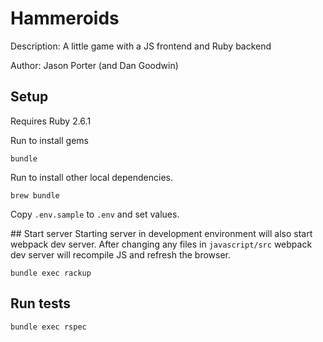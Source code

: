 # Hammeroids

Description:
A little game with a JS frontend and Ruby backend

Author: Jason Porter (and Dan Goodwin)


## Setup
Requires Ruby 2.6.1

Run to install gems
```
bundle
```

Run to install other local dependencies.

```
brew bundle
```

Copy `.env.sample` to `.env` and set values.

## Start server
Starting server in development environment will also start webpack dev server. After changing any files in `javascript/src` webpack dev server will recompile JS and refresh the browser.

```
bundle exec rackup
```

## Run tests

 ```
 bundle exec rspec
 ```
